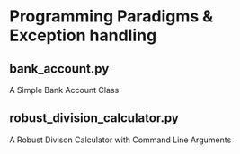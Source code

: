 # Programming Paradigms & Exception handling

## bank_account.py
A Simple Bank Account Class

## robust_division_calculator.py
A Robust Divison Calculator with Command Line Arguments